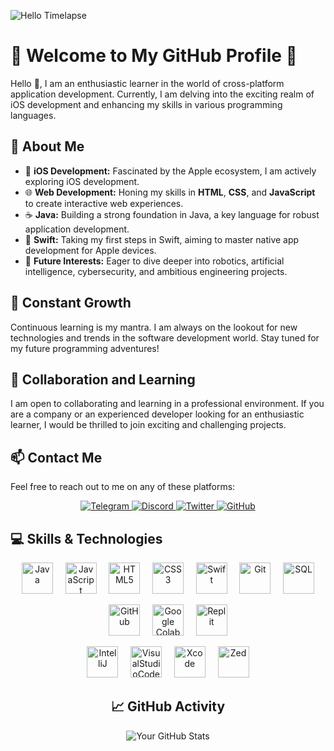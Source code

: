 ![Hello Timelapse](https://assets-global.website-files.com/5e6a544cadf84b1393e2e022/6081985cdbe3b5361e2da1e2_hello-timelapse.gif)

# 🌟 Welcome to My GitHub Profile 🌟

Hello 👋, I am an enthusiastic learner in the world of cross-platform application development. Currently, I am delving into the exciting realm of iOS development and enhancing my skills in various programming languages.

## 🚀 About Me
- 📱 **iOS Development:** Fascinated by the Apple ecosystem, I am actively exploring iOS development.
- 🌐 **Web Development:** Honing my skills in **HTML**, **CSS**, and **JavaScript** to create interactive web experiences.
- ☕ **Java:** Building a strong foundation in Java, a key language for robust application development.
- 🍏 **Swift:** Taking my first steps in Swift, aiming to master native app development for Apple devices.
- 🤖 **Future Interests:** Eager to dive deeper into robotics, artificial intelligence, cybersecurity, and ambitious engineering projects.

## 🌱 Constant Growth
Continuous learning is my mantra. I am always on the lookout for new technologies and trends in the software development world. Stay tuned for my future programming adventures!

## 👥 Collaboration and Learning
I am open to collaborating and learning in a professional environment. If you are a company or an experienced developer looking for an enthusiastic learner, I would be thrilled to join exciting and challenging projects.

## 📫 Contact Me
Feel free to reach out to me on any of these platforms:
<p align="center">
  <a href="https://telegram.org">
    <img src="https://img.shields.io/badge/Telegram-pelusinnidev-26A5E4?style=for-the-badge&logo=telegram&logoColor=white" alt="Telegram">
  </a>
  <a href="https://discord.gg/pelusinnidev">
    <img src="https://img.shields.io/badge/Discord-pelusinnidev-5865F2?style=for-the-badge&logo=discord&logoColor=white" alt="Discord">
  </a>
  <a href="https://twitter.com/pelusinnidev">
    <img src="https://img.shields.io/badge/Twitter-pelusinnidev-1DA1F2?style=for-the-badge&logo=twitter&logoColor=white" alt="Twitter">
  </a>
  <a href="https://github.com/Pelusinni">
    <img src="https://img.shields.io/badge/GitHub-Pelusinni-100000?style=for-the-badge&logo=github&logoColor=white" alt="GitHub">
  </a>
</p>

## 💻 Skills & Technologies
<p align="center">
  <a href="https://www.oracle.com/java/"><img src="https://raw.githubusercontent.com/danielcranney/readme-generator/main/public/icons/skills/java-colored.svg" width="50" height="50" alt="Java"/></a> &nbsp; &nbsp;
  <a href="https://developer.mozilla.org/en-US/docs/Web/JavaScript"><img src="https://raw.githubusercontent.com/danielcranney/readme-generator/main/public/icons/skills/javascript-colored.svg" width="50" height="50" alt="JavaScript"/></a> &nbsp; &nbsp;
  <a href="https://developer.mozilla.org/en-US/docs/Glossary/HTML5"><img src="https://raw.githubusercontent.com/danielcranney/readme-generator/main/public/icons/skills/html5-colored.svg" width="50" height="50" alt="HTML5"/></a> &nbsp; &nbsp;
  <a href="https://www.w3.org/TR/CSS/#css"><img src="https://raw.githubusercontent.com/danielcranney/readme-generator/main/public/icons/skills/css3-colored.svg" width="50" height="50" alt="CSS3"/></a> &nbsp; &nbsp;
  <a href="https://developer.apple.com/swift/"><img src="https://raw.githubusercontent.com/danielcranney/readme-generator/main/public/icons/skills/swift-colored.svg" width="50" height="50" alt="Swift"/></a> &nbsp; &nbsp;
  <a href="https://git-scm.com/"><img src="https://raw.githubusercontent.com/danielcranney/readme-generator/main/public/icons/skills/git-colored.svg" width="50" height="50" alt="Git"/></a> &nbsp; &nbsp;
  <a href="https://www.mysql.com/"><img src="YOUR_SQL_ICON_LINK" width="50" height="50" alt="SQL"/></a>
</p>

<p align="center">
  <a href="https://github.com/"><img src="https://raw.githubusercontent.com/danielcranney/readme-generator/main/public/icons/skills/github-colored.svg" width="50" height="50" alt="GitHub"/></a> &nbsp; &nbsp;
  <a href="https://colab.research.google.com/"><img src="YOUR_COLAB_ICON_LINK" width="50" height="50" alt="Google Colab"/></a> &nbsp; &nbsp;
  <a href="https://replit.com/"><img src="YOUR_REPLIT_ICON_LINK" width="50" height="50" alt="Replit"/></a>
</p>

<p align="center">
  <a href="https://www.jetbrains.com/idea/"><img src="https://raw.githubusercontent.com/danielcranney/readme-generator/main/public/icons/skills/intellij-colored.svg" width="50" height="50" alt="IntelliJ"/></a> &nbsp; &nbsp;
  <a href="https://code.visualstudio.com/"><img src="https://raw.githubusercontent.com/danielcranney/readme-generator/main/public/icons/skills/visualstudiocode-colored.svg" width="50" height="50" alt="VisualStudioCode"/></a> &nbsp; &nbsp;
  <a href="https://developer.apple.com/xcode/"><img src="https://raw.githubusercontent.com/danielcranney/readme-generator/main/public/icons/skills/xcode-colored.svg" width="50" height="50" alt="Xcode"/></a> &nbsp; &nbsp;
  <a href="https://zed.dev/"><img src="YOUR_ZED_ICON_LINK" width="50" height="50" alt="Zed"/></a>
</p>

<h2 align="center">📈 GitHub Activity</h2>
<p align="center">
  <img src="https://github-readme-stats.vercel.app/api?username=PelusinniDev&show_icons=true&theme=radical" alt="Your GitHub Stats">
</p>
